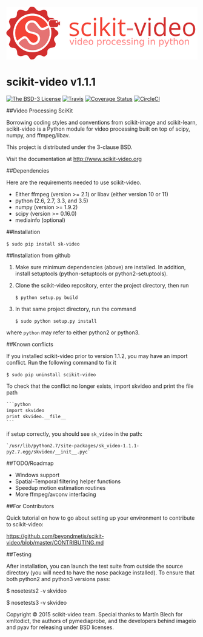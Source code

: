 
![scikit-video logo](doc/images/scikit-video.png)



scikit-video v1.1.1
===================

[![The BSD-3 License](https://img.shields.io/badge/license-BSD--3--Clause-blue.svg)](https://spdx.org/licenses/BSD-3-Clause#licenseText)
[![Travis](https://api.travis-ci.org/scikit-video/scikit-video.png?branch=master)](https://travis-ci.org/scikit-video/scikit-video)
[![Coverage Status](https://coveralls.io/repos/github/scikit-video/scikit-video/badge.svg?branch=master)](https://coveralls.io/github/scikit-video/scikit-video?branch=master)
[![CircleCI](https://circleci.com/gh/scikit-video/scikit-video/tree/master.svg?style=shield&circle-token=:circle-token)](https://circleci.com/gh/scikit-video/scikit-video)


##Video Processing SciKit

Borrowing coding styles and conventions from scikit-image and scikit-learn,
scikit-video is a Python module for video processing built on top of 
scipy, numpy, and ffmpeg/libav.

This project is distributed under the 3-clause BSD.

Visit the documentation at http://www.scikit-video.org


##Dependencies

Here are the requirements needed to use scikit-video.

- Either ffmpeg (version >= 2.1) or libav (either version 10 or 11)
- python (2.6, 2.7, 3.3, and 3.5)
- numpy (version >= 1.9.2)
- scipy (version >= 0.16.0)
- mediainfo (optional)

##Installation

`$ sudo pip install sk-video`

##Installation from github

1. Make sure minimum dependencies (above) are installed. In addition, install setuptools (python-setuptools or python2-setuptools).

2. Clone the scikit-video repository, enter the project directory, then run

   `$ python setup.py build`

3. In that same project directory, run the command

   `$ sudo python setup.py install`

where `python` may refer to either python2 or python3.

##Known conflicts

If you installed scikit-video prior to version 1.1.2, you may have an import conflict. Run the following command to fix it

`$ sudo pip uninstall scikit-video`

To check that the conflict no longer exists, import skvideo and print the file path

	```python
	import skvideo
	print skvideo.__file__
	```

if setup correctly, you should see `sk_video` in the path:

	`/usr/lib/python2.7/site-packages/sk_video-1.1.1-py2.7.egg/skvideo/__init__.pyc`


##TODO/Roadmap
- Windows support
- Spatial-Temporal filtering helper functions
- Speedup motion estimation routines
- More ffmpeg/avconv interfacing


##For Contributors

Quick tutorial on how to go about setting up your environment to contribute to scikit-video: 

https://github.com/beyondmetis/scikit-video/blob/master/CONTRIBUTING.md


##Testing

After installation, you can launch the test suite from outside the source directory (you will need to have the nose package installed). To ensure that both python2 and python3 versions pass:

$ nosetests2 -v skvideo

$ nosetests3 -v skvideo

Copyright &copy; 2015 scikit-video team. Special thanks to Martín Blech for xmltodict, the authors of pymediaprobe, and the developers behind imageio and pyav for releasing under BSD licenses.
